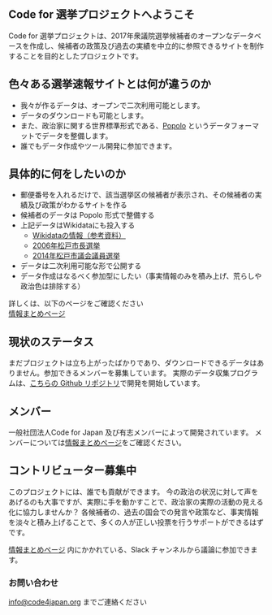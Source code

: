 ## Code for 選挙プロジェクトへようこそ

Code for 選挙プロジェクトは、2017年衆議院選挙候補者のオープンなデータベースを作成し、候補者の政策及び過去の実績を中立的に参照できるサイトを制作することを目的としたプロジェクトです。

## 色々ある選挙速報サイトとは何が違うのか

- 我々が作るデータは、オープンで二次利用可能とします。
- データのダウンロードも可能とします。
- また、政治家に関する世界標準形式である、[Popolo](http://www.popoloproject.com/) というデータフォーマットでデータを整備します。
- 誰でもデータ作成やツール開発に参加できます。

## 具体的に何をしたいのか

* 郵便番号を入れるだけで、該当選挙区の候補者が表示され、その候補者の実績及び政策がわかるサイトを作る
* 候補者のデータは Popolo 形式で整備する
* 上記データはWikidataにも投入する
     * [Wikidataの情報（参考資料）](https://docs.google.com/spreadsheets/d/1ibTdsVo57EykrWKOOBSkcoJSVD-7jSGNMnN3QzmFvYI/edit#gid=537811440)
     * [2006年松戸市長選挙](https://www.wikidata.org/wiki/Q29422608)
     * [2014年松戸市議会議員選挙](https://www.wikidata.org/wiki/Q29423018)
* データは二次利用可能な形で公開する
* データ作成はなるべく参加型にしたい（事実情報のみを積み上げ、荒らしや政治色は排除する）

詳しくは、以下のページをご確認ください  
[情報まとめページ](https://hackmd.io/s/rkXhmQjjW)

## 現状のステータス

まだプロジェクトは立ち上がったばかりであり、ダウンロードできるデータはありません。参加できるメンバーを募集しています。
実際のデータ収集プログラムは、[こちらの Github リポジトリ](https://github.com/codeforjapan/codeforelection)で開発を開始しています。

## メンバー

一般社団法人Code for Japan 及び有志メンバーによって開発されています。
メンバーについては[情報まとめページ](https://hackmd.io/s/rkXhmQjjW)をご確認ください。

## コントリビューター募集中

このプロジェクトには、誰でも貢献ができます。
今の政治の状況に対して声をあげるのも大事ですが、実際に手を動かすことで、政治家の実際の活動の見える化に協力しませんか？
各候補者の、過去の国会での発言や政策など、事実情報を淡々と積み上げることで、多くの人が正しい投票を行うサポートができるはずです。

[情報まとめページ](https://hackmd.io/s/rkXhmQjjW) 内にかかれている、Slack チャンネルから議論に参加できます。

### お問い合わせ

info@code4japan.org までご連絡ください

